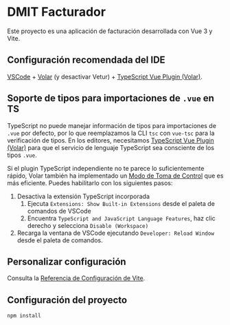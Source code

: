 # DMIT Facturador

Este proyecto es una aplicación de facturación desarrollada con Vue 3 y Vite.

## Configuración recomendada del IDE

[VSCode](https://code.visualstudio.com/) + [Volar](https://marketplace.visualstudio.com/items?itemName=Vue.volar) (y desactivar Vetur) + [TypeScript Vue Plugin (Volar)](https://marketplace.visualstudio.com/items?itemName=Vue.vscode-typescript-vue-plugin).

## Soporte de tipos para importaciones de `.vue` en TS

TypeScript no puede manejar información de tipos para importaciones de `.vue` por defecto, por lo que reemplazamos la CLI `tsc` con `vue-tsc` para la verificación de tipos. En los editores, necesitamos [TypeScript Vue Plugin (Volar)](https://marketplace.visualstudio.com/items?itemName=Vue.vscode-typescript-vue-plugin) para que el servicio de lenguaje TypeScript sea consciente de los tipos `.vue`.

Si el plugin TypeScript independiente no te parece lo suficientemente rápido, Volar también ha implementado un [Modo de Toma de Control](https://github.com/johnsoncodehk/volar/discussions/471#discussioncomment-1361669) que es más eficiente. Puedes habilitarlo con los siguientes pasos:

1. Desactiva la extensión TypeScript incorporada
    1) Ejecuta `Extensions: Show Built-in Extensions` desde el paleta de comandos de VSCode
    2) Encuentra `TypeScript and JavaScript Language Features`, haz clic derecho y selecciona `Disable (Workspace)`
2. Recarga la ventana de VSCode ejecutando `Developer: Reload Window` desde el paleta de comandos.

## Personalizar configuración

Consulta la [Referencia de Configuración de Vite](https://vitejs.dev/config/).

## Configuración del proyecto

```sh
npm install

